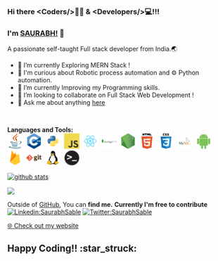 ### Hi there &lt;Coders/&gt;👨‍💻 &  &lt;Developers/&gt;💻!!!
### I'm [SAURABH!](https://saurabhsable.me/) 👋

A passionate self-taught Full stack developer from India.:earth_asia:

- 🔭 I’m currently Exploring MERN Stack !
- 🤖 I'm curious about Robotic process automation and ⚙️ Python automation.
- 🌱 I’m currently Improving my Programming skills.
- 👯 I’m looking to collaborate on Full Stack Web Development !
- 💬 Ask me about anything [here](https://github.com/issues)
<br />

**Languages and Tools:**  
<code><img height="35" src="https://raw.githubusercontent.com/github/explore/80688e429a7d4ef2fca1e82350fe8e3517d3494d/topics/java/java.png"></code>&nbsp;
<code><img height="35" src="https://raw.githubusercontent.com/github/explore/80688e429a7d4ef2fca1e82350fe8e3517d3494d/topics/cpp/cpp.png"></code>&nbsp;
<code><img height="35" src="https://raw.githubusercontent.com/github/explore/80688e429a7d4ef2fca1e82350fe8e3517d3494d/topics/python/python.png"></code>&nbsp;
<code><img height="35" src="https://raw.githubusercontent.com/github/explore/80688e429a7d4ef2fca1e82350fe8e3517d3494d/topics/javascript/javascript.png"></code>&nbsp;
<code><img height="35" src="https://raw.githubusercontent.com/github/explore/80688e429a7d4ef2fca1e82350fe8e3517d3494d/topics/react/react.png"></code>&nbsp;
<code><img height="35" src="https://raw.githubusercontent.com/github/explore/5c058a388828bb5fde0bcafd4bc867b5bb3f26f3/topics/mongodb/mongodb.png"></code>&nbsp;
<code><img height="35" src="https://raw.githubusercontent.com/github/explore/80688e429a7d4ef2fca1e82350fe8e3517d3494d/topics/nodejs/nodejs.png"></code>&nbsp;
<code><img height="35" src="https://raw.githubusercontent.com/github/explore/80688e429a7d4ef2fca1e82350fe8e3517d3494d/topics/html/html.png"></code>&nbsp;
<code><img height="35" src="https://raw.githubusercontent.com/github/explore/80688e429a7d4ef2fca1e82350fe8e3517d3494d/topics/css/css.png"></code>&nbsp;
<code><img height="35" src="https://raw.githubusercontent.com/github/explore/80688e429a7d4ef2fca1e82350fe8e3517d3494d/topics/mysql/mysql.png"></code>&nbsp;
<code><img height="35" src="https://raw.githubusercontent.com/github/explore/80688e429a7d4ef2fca1e82350fe8e3517d3494d/topics/android/android.png"></code>&nbsp;
<code><img height="35" src="https://raw.githubusercontent.com/github/explore/80688e429a7d4ef2fca1e82350fe8e3517d3494d/topics/firebase/firebase.png"></code>&nbsp;
<code><img height="35" src="https://raw.githubusercontent.com/github/explore/80688e429a7d4ef2fca1e82350fe8e3517d3494d/topics/git/git.png"></code>&nbsp;
<code><img height="35" src="https://raw.githubusercontent.com/github/explore/80688e429a7d4ef2fca1e82350fe8e3517d3494d/topics/linux/linux.png"></code>&nbsp;
<code><img height="35" src="https://raw.githubusercontent.com/github/explore/80688e429a7d4ef2fca1e82350fe8e3517d3494d/topics/terminal/terminal.png"></code>



[![github stats](https://github-readme-stats.vercel.app/api?username=Wolverine3650)](https://github.com/Wolverine3650/github-readme-stats)


  <img align="center" src="https://github-readme-stats.vercel.app/api/top-langs/?username=Wolverine3650&layout=compact" />

<br />


Outside of [GitHub](https://github.com/Wolverine3650/), You can **find me.** 
**Currently I'm free to contribute**
[![Linkedin:SaurabhSable](https://img.shields.io/badge/-SaurabhSable-blue?style=flat-square&logo=Linkedin&logoColor=white&link=https://www.linkedin.com/in/saurabh-sable-696262170/)](https://www.linkedin.com/in/saurabh-sable-696262170/)
[![Twitter:SaurabhSable](https://img.shields.io/twitter/follow/SaurabhSable?style=social)](https://twitter.com/SaurabhSable18)

<p><a href="http://saurabhsable.me/">🌐 Check out my website</a></p>
 <h2>Happy Coding!! :star_struck: </h2>
